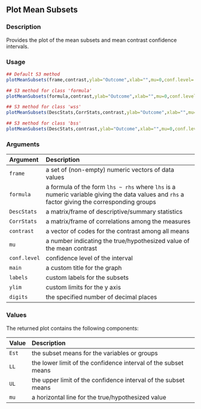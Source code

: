 ## Plot Mean Subsets

### Description

Provides the plot of the mean subsets and mean contrast confidence intervals.

### Usage

```r
## Default S3 method
plotMeanSubsets(frame,contrast,ylab="Outcome",xlab="",mu=0,conf.level=.95,rope=NULL,values=TRUE,main=NULL,labels=NULL,ylim=NULL,digits=3)

## S3 method for class 'formula'
plotMeanSubsets(formula,contrast,ylab="Outcome",xlab="",mu=0,conf.level=.95,rope=NULL,values=TRUE,main=NULL,labels=NULL,ylim=NULL,digits=3)

## S3 method for class 'wss'
plotMeanSubsets(DescStats,CorrStats,contrast,ylab="Outcome",xlab="",mu=0,conf.level=.95,rope=NULL,values=TRUE,main=NULL,labels=NULL,ylim=NULL,digits=3)

## S3 method for class 'bss'
plotMeanSubsets(DescStats,contrast,ylab="Outcome",xlab="",mu=0,conf.level=.95,rope=NULL,values=TRUE,main=NULL,labels=NULL,ylim=NULL,digits=3)
```

### Arguments

Argument | Description
:-- | :--
```frame``` | a set of (non-empty) numeric vectors of data values
```formula``` | a formula of the form `lhs ~ rhs` where `lhs` is a numeric variable giving the data values and `rhs` a factor giving the corresponding groups
```DescStats``` | a matrix/frame of descriptive/summary statistics
```CorrStats``` | a matrix/frame of correlations among the measures
```contrast``` | a vector of codes for the contrast among all means
```mu``` | a number indicating the true/hypothesized value of the mean contrast
```conf.level``` | confidence level of the interval
```main``` | a custom title for the graph
```labels``` | custom labels for the subsets
```ylim``` | custom limits for the y axis
```digits``` | the specified number of decimal places

### Values

The returned plot contains the following components:

Value | Description
:-- | :--
```Est``` | the subset means for the variables or groups
```LL``` | the lower limit of the confidence interval of the subset means
```UL``` | the upper limit of the confidence interval of the subset means
```mu``` | a horizontal line for the true/hypothesized value

